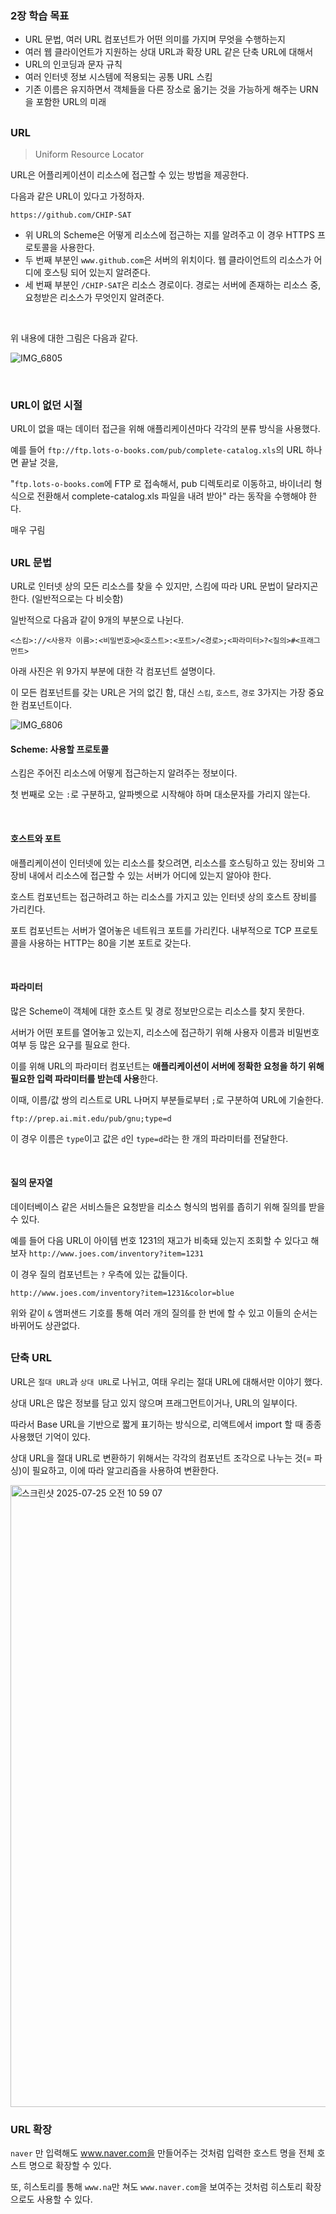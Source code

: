 ### 2장 학습 목표

- URL 문법, 여러 URL 컴포넌트가 어떤 의미를 가지며 무엇을 수행하는지
- 여러 웹 클라이언트가 지원하는 상대 URL과 확장 URL 같은 단축 URL에 대해서
- URL의 인코딩과 문자 규칙
- 여러 인터넷 정보 시스템에 적용되는 공통 URL 스킴
- 기존 이름은 유지하면서 객체들을 다른 장소로 옮기는 것을 가능하게 해주는 URN을 포함한 URL의 미래

##

### URL
> Uniform Resource Locator

URL은 어플리케이션이 리소스에 접근할 수 있는 방법을 제공한다.

다음과 같은 URL이 있다고 가정하자.

`https://github.com/CHIP-SAT`

- 위 URL의 Scheme은 어떻게 리소스에 접근하는 지를 알려주고 이 경우 HTTPS 프로토콜을 사용한다.
- 두 번째 부분인 `www.github.com`은 서버의 위치이다. 웹 클라이언트의 리소스가 어디에 호스팅 되어 있는지 알려준다.
- 세 번째 부분인 `/CHIP-SAT`은 리소스 경로이다. 경로는 서버에 존재하는 리소스 중, 요청받은 리소스가 무엇인지 알려준다.

<br>

위 내용에 대한 그림은 다음과 같다.

![IMG_6805](https://github.com/user-attachments/assets/33037821-49b8-48c8-8028-d08a93e506fd)

<br>

### URL이 없던 시절
URL이 없을 때는 데이터 접근을 위해 애플리케이션마다 각각의 분류 방식을 사용했다.

예를 들어 `ftp://ftp.lots-o-books.com/pub/complete-catalog.xls`의 URL 하나면 끝날 것을,

"`ftp.lots-o-books.com`에 FTP 로 접속해서, pub 디렉토리로 이동하고, 바이너리 형식으로 전환해서 complete-catalog.xls 파일을 내려 받아" 라는 동작을 수행해야 한다.

매우 구림

##

### URL 문법
URL로 인터넷 상의 모든 리소스를 찾을 수 있지만, 스킴에 따라 URL 문법이 달라지곤 한다. (일반적으로는 다 비슷함)

일반적으로 다음과 같이 9개의 부분으로 나뉜다.

`<스킴>://<사용자 이름>:<비밀번호>@<호스트>:<포트>/<경로>;<파라미터>?<질의>#<프래그먼트>`

아래 사진은 위 9가지 부분에 대한 각 컴포넌트 설명이다.

이 모든 컴포넌트를 갖는 URL은 거의 없긴 함, 대신 `스킴`, `호스트`, `경로` 3가지는 가장 중요한 컴포넌트이다.

![IMG_6806](https://github.com/user-attachments/assets/6deb56bd-d4ac-4f31-ad52-1997888c40b4)

#### Scheme: 사용할 프로토콜
스킴은 주어진 리소스에 어떻게 접근하는지 알려주는 정보이다.

첫 번째로 오는 `:`로 구분하고, 알파벳으로 시작해야 하며 대소문자를 가리지 않는다.

<br>

#### 호스트와 포트
애플리케이션이 인터넷에 있는 리소스를 찾으려면, 리소스를 호스팅하고 있는 장비와 그 장비 내에서 리소스에 접근할 수 있는 서버가 어디에 있는지 알아야 한다.

호스트 컴포넌트는 접근하려고 하는 리소스를 가지고 있는 인터넷 상의 호스트 장비를 가리킨다.

포트 컴포넌트는 서버가 열어놓은 네트워크 포트를 가리킨다. 내부적으로 TCP 프로토콜을 사용하는 HTTP는 80을 기본 포트로 갖는다.

<br>

#### 파라미터
많은 Scheme이 객체에 대한 호스트 및 경로 정보만으로는 리소스를 찾지 못한다.

서버가 어떤 포트를 열어놓고 있는지, 리소스에 접근하기 위해 사용자 이름과 비밀번호 여부 등 많은 요구를 필요로 한다.

이를 위해 URL의 파라미터 컴포넌트는 **애플리케이션이 서버에 정확한 요청을 하기 위해 필요한 입력 파라미터를 받는데 사용**한다.

이때, 이름/값 쌍의 리스트로 URL 나머지 부분들로부터 `;`로 구분하여 URL에 기술한다.

`ftp://prep.ai.mit.edu/pub/gnu;type=d`

이 경우 이름은 `type`이고 값은 `d`인 `type=d`라는 한 개의 파라미터를 전달한다.

<br>

#### 질의 문자열
데이터베이스 같은 서비스들은 요청받을 리소스 형식의 범위를 좁히기 위해 질의를 받을 수 있다.

예를 들어 다음 URL이 아이템 번호 1231의 재고가 비축돼 있는지 조회할 수 있다고 해보자 `http://www.joes.com/inventory?item=1231`

이 경우 질의 컴포넌트는 `?` 우측에 있는 값들이다.

`http://www.joes.com/inventory?item=1231&color=blue`

위와 같이 `&` 앰퍼샌드 기호를 통해 여러 개의 질의를 한 번에 할 수 있고 이들의 순서는 바뀌어도 상관없다.

##

### 단축 URL
URL은 `절대 URL`과 `상대 URL`로 나뉘고, 여태 우리는 절대 URL에 대해서만 이야기 했다.

상대 URL은 많은 정보를 담고 있지 않으며 프래그먼트이거나, URL의 일부이다.

따라서 Base URL을 기반으로 짧게 표기하는 방식으로, 리액트에서 import 할 때 종종 사용했던 기억이 있다.

상대 URL을 절대 URL로 변환하기 위해서는 각각의 컴포넌트 조각으로 나누는 것(= 파싱)이 필요하고, 이에 따라 알고리즘을 사용하여 변환한다.

<img width="969" height="995" alt="스크린샷 2025-07-25 오전 10 59 07" src="https://github.com/user-attachments/assets/b277f66d-9c79-4a8b-b48c-74db0e38cd18" />

<br>

### URL 확장
`naver` 만 입력해도 www.naver.com을 만들어주는 것처럼 입력한 호스트 명을 전체 호스트 명으로 확장할 수 있다.

또, 히스토리를 통해 `www.na`만 쳐도 `www.naver.com`을 보여주는 것처럼 히스토리 확장으로도 사용할 수 있다.
